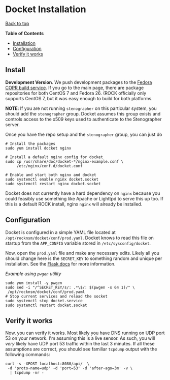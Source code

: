 # Docket Installation

[Back to top](README.md)

**Table of Contents**
- [Installation](#install)
- [Configuration](#configuration)
- [Verify it works](#verify-it-works)

## Install

**Development Version**. We push development packages to the [Fedora COPR build service](https://copr.fedorainfracloud.org/coprs/g/rocknsm/rocknsm-2.1/). If you go to the main page, there are package repositories for both CentOS 7 and Fedora 26. (ROCK officially only supports CentOS 7, but it was easy enough to build for both platforms.

**NOTE**: If you are not running `stenographer` on this particular system, you should add the `stenographer` group. Docket assumes this group exists and controls access to the x509 keys used to authenticate to the Stenographer server.

Once you have the repo setup and the `stenographer` group, you can just do

```
# Install the packages
sudo yum install docket nginx

# Install a default nginx config for docket
sudo cp /usr/share/doc/docket-*/nginx-example.conf \
     /etc/nginx/conf.d/docket.conf

# Enable and start both nginx and docket
sudo systemctl enable nginx docket.socket
sudo systemctl restart nginx docket.socket
```

Docket does not currently have a hard dependency on `nginx` because you could feasibly use something like Apache or Lighttpd to serve this up too. If this is a default ROCK install, nginx `nginx` will already be installed.

## Configuration
Docket is configured in a simple YAML file located at
`/opt/rocknsm/docket/conf/prod.yaml`. Docket knows to read this file on startup from the `APP_CONFIG` variable stored in `/etc/sysconfig/docket`.

Now, open the `prod.yaml` file and make any necessary edits. Likely all you should change here is the `SECRET_KEY` to something random and unique per installation. See the [Flask docs](http://flask.pocoo.org/docs/0.12/api/#flask.Flask.secret_key) for more information.

_Example using `pwgen` utility_
```
sudo yum install -y pwgen
sudo sed -i "/^SECRET_KEY/s/: .*\$/: $(pwgen -s 64 1)/" \
 /opt/rocknsm/docket/conf/prod.yaml
# Stop current services and reload the socket
sudo systemctl stop docket.service
sudo systemctl restart docket.socket
```

## Verify it works
Now, you can verify it works. Most likely you have DNS running on UDP port 53 on your network. I'm assuming this is a live sensor. As such, you will _very_ likely have UDP port 53 traffic within the last 3 minutes. If all these assumptions are correct, you should see familiar `tcpdump` output with the following commands:

```
curl -s -XPOST localhost:8080/api/  \
 -d 'proto-name=udp' -d 'port=53' -d 'after-ago=3m' -v \
  | tcpdump -nr -
 ```
